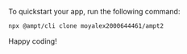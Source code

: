 To quickstart your app, run the following command: 

```bash
npx @ampt/cli clone moyalex2000644461/ampt2
```

Happy coding!